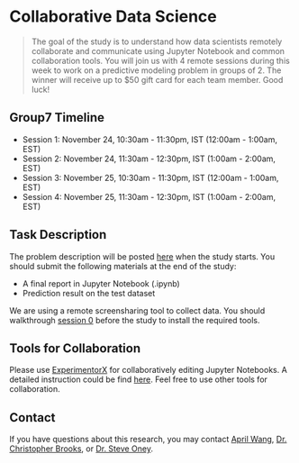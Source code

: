 <!-- Remove all the comments for each group repo -->

# Collaborative Data Science

> The goal of the study is to understand how data scientists remotely collaborate and communicate using Jupyter Notebook and common collaboration tools. You will join us with 4 remote sessions during this week to work on a predictive modeling problem in groups of 2. The winner will receive up to $50 gift card for each team member. Good luck!

## Group7 Timeline
<!-- Change the timeline for each group! -->
- Session 1: November 24, 10:30am - 11:30pm, IST (12:00am - 1:00am, EST)
- Session 2: November 24, 11:30am - 12:30pm, IST (1:00am - 2:00am, EST) 
- Session 3: November 25, 10:30am - 11:30pm, IST (12:00am - 1:00am, EST) 
- Session 4: November 25, 11:30am - 12:30pm, IST (1:00am - 2:00am, EST) 

## Task Description
The problem description will be posted [here](overview.md) when the study starts. You should submit the following materials at the end of the study:
- A final report in Jupyter Notebook (.ipynb)
- Prediction result on the test dataset

We are using a remote screensharing tool to collect data. You should walkthrough [session 0](session0.md) before the study to install the required tools.

## Tools for Collaboration
Please use [ExperimentorX](https://experimentorx.mentoracademy.org) for collaboratively editing Jupyter Notebooks. A detailed instruction could be find [here](howto.md). Feel free to use other tools for collaboration.

## Contact

If you have questions about this research, you may contact [April Wang](mailto:aprilww@umich.edu), [Dr. Christopher Brooks](mailto:brooksch@umich.edu),  or [Dr. Steve Oney](mailto:soney@umich.edu).
